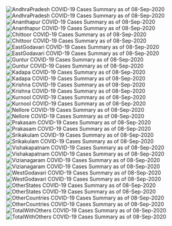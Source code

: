 <img src="https://deepuhub.github.io/COVID-19/GraphsGenerated/08-Sep-2020/AndhraPradesh_08-Sep-2020.jpg" alt="AndhraPradesh COVID-19 Cases Summary as of 08-Sep-2020">
<br>
<img src="https://deepuhub.github.io/COVID-19/GraphsGenerated/08-Sep-2020/Last24Hrs_AndhraPradesh_08-Sep-2020.jpg" alt="AndhraPradesh COVID-19 Cases Summary as of 08-Sep-2020">
<br>
<img src="https://deepuhub.github.io/COVID-19/GraphsGenerated/08-Sep-2020/Ananthapur_08-Sep-2020.jpg" alt="Ananthapur COVID-19 Cases Summary as of 08-Sep-2020">
<br>
<img src="https://deepuhub.github.io/COVID-19/GraphsGenerated/08-Sep-2020/Last24Hrs_Ananthapur_08-Sep-2020.jpg" alt="Ananthapur COVID-19 Cases Summary as of 08-Sep-2020">
<br>
<img src="https://deepuhub.github.io/COVID-19/GraphsGenerated/08-Sep-2020/Chittoor_08-Sep-2020.jpg" alt="Chittoor COVID-19 Cases Summary as of 08-Sep-2020">
<br>
<img src="https://deepuhub.github.io/COVID-19/GraphsGenerated/08-Sep-2020/Last24Hrs_Chittoor_08-Sep-2020.jpg" alt="Chittoor COVID-19 Cases Summary as of 08-Sep-2020">
<br>
<img src="https://deepuhub.github.io/COVID-19/GraphsGenerated/08-Sep-2020/EastGodavari_08-Sep-2020.jpg" alt="EastGodavari COVID-19 Cases Summary as of 08-Sep-2020">
<br>
<img src="https://deepuhub.github.io/COVID-19/GraphsGenerated/08-Sep-2020/Last24Hrs_EastGodavari_08-Sep-2020.jpg" alt="EastGodavari COVID-19 Cases Summary as of 08-Sep-2020">
<br>
<img src="https://deepuhub.github.io/COVID-19/GraphsGenerated/08-Sep-2020/Guntur_08-Sep-2020.jpg" alt="Guntur COVID-19 Cases Summary as of 08-Sep-2020">
<br>
<img src="https://deepuhub.github.io/COVID-19/GraphsGenerated/08-Sep-2020/Last24Hrs_Guntur_08-Sep-2020.jpg" alt="Guntur COVID-19 Cases Summary as of 08-Sep-2020">
<br>
<img src="https://deepuhub.github.io/COVID-19/GraphsGenerated/08-Sep-2020/Kadapa_08-Sep-2020.jpg" alt="Kadapa COVID-19 Cases Summary as of 08-Sep-2020">
<br>
<img src="https://deepuhub.github.io/COVID-19/GraphsGenerated/08-Sep-2020/Last24Hrs_Kadapa_08-Sep-2020.jpg" alt="Kadapa COVID-19 Cases Summary as of 08-Sep-2020">
<br>
<img src="https://deepuhub.github.io/COVID-19/GraphsGenerated/08-Sep-2020/Krishna_08-Sep-2020.jpg" alt="Krishna COVID-19 Cases Summary as of 08-Sep-2020">
<br>
<img src="https://deepuhub.github.io/COVID-19/GraphsGenerated/08-Sep-2020/Last24Hrs_Krishna_08-Sep-2020.jpg" alt="Krishna COVID-19 Cases Summary as of 08-Sep-2020">
<br>
<img src="https://deepuhub.github.io/COVID-19/GraphsGenerated/08-Sep-2020/Kurnool_08-Sep-2020.jpg" alt="Kurnool COVID-19 Cases Summary as of 08-Sep-2020">
<br>
<img src="https://deepuhub.github.io/COVID-19/GraphsGenerated/08-Sep-2020/Last24Hrs_Kurnool_08-Sep-2020.jpg" alt="Kurnool COVID-19 Cases Summary as of 08-Sep-2020">
<br>
<img src="https://deepuhub.github.io/COVID-19/GraphsGenerated/08-Sep-2020/Nellore_08-Sep-2020.jpg" alt="Nellore COVID-19 Cases Summary as of 08-Sep-2020">
<br>
<img src="https://deepuhub.github.io/COVID-19/GraphsGenerated/08-Sep-2020/Last24Hrs_Nellore_08-Sep-2020.jpg" alt="Nellore COVID-19 Cases Summary as of 08-Sep-2020">
<br>
<img src="https://deepuhub.github.io/COVID-19/GraphsGenerated/08-Sep-2020/Prakasam_08-Sep-2020.jpg" alt="Prakasam COVID-19 Cases Summary as of 08-Sep-2020">
<br>
<img src="https://deepuhub.github.io/COVID-19/GraphsGenerated/08-Sep-2020/Last24Hrs_Prakasam_08-Sep-2020.jpg" alt="Prakasam COVID-19 Cases Summary as of 08-Sep-2020">
<br>
<img src="https://deepuhub.github.io/COVID-19/GraphsGenerated/08-Sep-2020/Srikakulam_08-Sep-2020.jpg" alt="Srikakulam COVID-19 Cases Summary as of 08-Sep-2020">
<br>
<img src="https://deepuhub.github.io/COVID-19/GraphsGenerated/08-Sep-2020/Last24Hrs_Srikakulam_08-Sep-2020.jpg" alt="Srikakulam COVID-19 Cases Summary as of 08-Sep-2020">
<br>
<img src="https://deepuhub.github.io/COVID-19/GraphsGenerated/08-Sep-2020/Vishakapatnam_08-Sep-2020.jpg" alt="Vishakapatnam COVID-19 Cases Summary as of 08-Sep-2020">
<br>
<img src="https://deepuhub.github.io/COVID-19/GraphsGenerated/08-Sep-2020/Last24Hrs_Vishakapatnam_08-Sep-2020.jpg" alt="Vishakapatnam COVID-19 Cases Summary as of 08-Sep-2020">
<br>
<img src="https://deepuhub.github.io/COVID-19/GraphsGenerated/08-Sep-2020/Vizianagaram_08-Sep-2020.jpg" alt="Vizianagaram COVID-19 Cases Summary as of 08-Sep-2020">
<br>
<img src="https://deepuhub.github.io/COVID-19/GraphsGenerated/08-Sep-2020/Last24Hrs_Vizianagaram_08-Sep-2020.jpg" alt="Vizianagaram COVID-19 Cases Summary as of 08-Sep-2020">
<br>
<img src="https://deepuhub.github.io/COVID-19/GraphsGenerated/08-Sep-2020/WestGodavari_08-Sep-2020.jpg" alt="WestGodavari COVID-19 Cases Summary as of 08-Sep-2020">
<br>
<img src="https://deepuhub.github.io/COVID-19/GraphsGenerated/08-Sep-2020/Last24Hrs_WestGodavari_08-Sep-2020.jpg" alt="WestGodavari COVID-19 Cases Summary as of 08-Sep-2020">
<br>
<img src="https://deepuhub.github.io/COVID-19/GraphsGenerated/08-Sep-2020/OtherStates_08-Sep-2020.jpg" alt="OtherStates COVID-19 Cases Summary as of 08-Sep-2020">
<br>
<img src="https://deepuhub.github.io/COVID-19/GraphsGenerated/08-Sep-2020/Last24Hrs_OtherStates_08-Sep-2020.jpg" alt="OtherStates COVID-19 Cases Summary as of 08-Sep-2020">
<br>
<img src="https://deepuhub.github.io/COVID-19/GraphsGenerated/08-Sep-2020/OtherCountries_08-Sep-2020.jpg" alt="OtherCountries COVID-19 Cases Summary as of 08-Sep-2020">
<br>
<img src="https://deepuhub.github.io/COVID-19/GraphsGenerated/08-Sep-2020/Last24Hrs_OtherCountries_08-Sep-2020.jpg" alt="OtherCountries COVID-19 Cases Summary as of 08-Sep-2020">
<br>
<img src="https://deepuhub.github.io/COVID-19/GraphsGenerated/08-Sep-2020/TotalWithOthers_08-Sep-2020.jpg" alt="TotalWithOthers COVID-19 Cases Summary as of 08-Sep-2020">
<br>
<img src="https://deepuhub.github.io/COVID-19/GraphsGenerated/08-Sep-2020/Last24Hrs_TotalWithOthers_08-Sep-2020.jpg" alt="TotalWithOthers COVID-19 Cases Summary as of 08-Sep-2020">
<br>